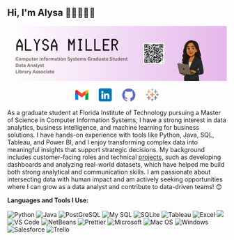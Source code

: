 ## Hi, I'm Alysa 👩🏽‍💻👋🏽
<img src= "Banner.png">
<p align="center">
  <a href="mailto:alysamill1@gmail.com"><img src="gmail.png" height=30px hspace="10"></a>     
  <a href="https://www.linkedin.com/in/alysa-miller-professional/"><img src="linkedin.png" height=30px hspace="10"></a>
  <a href="https://github.com/alysamnicole"><img src="github.png" height=30px hspace="10"></a>
  <a href="https://public.tableau.com/app/profile/alysa.miller/vizzes"><img src="svgviewer-png-output.png" height=30px hspace="10"></a>
</p>

As a graduate student at Florida Institute of Technology pursuing a Master of Science in Computer Information Systems, I have a strong interest in data analytics, business intelligence, and machine learning for business solutions. I have hands-on experience with tools like Python, Java, SQL, Tableau, and Power BI, and I enjoy transforming complex data into meaningful insights that support strategic decisions. My background includes customer-facing roles and technical [projects](https://public.tableau.com/app/profile/alysa.miller/vizzes), such as developing dashboards and analyzing real-world datasets, which have helped me build both strong analytical and communication skills. I am passionate about intersecting data with human impact and am actively seeking opportunities where I can grow as a data analyst and contribute to data-driven teams! 😊

<b>Languages and Tools I Use:</b>
<p>
  <img alt="Python" src="https://img.shields.io/badge/Python-FFD43B?style=for-the-badge&logo=python&logoColor=blue" />
  <img alt="Java" src="https://img.shields.io/badge/Java-yellow?style=for-the-badge" />
  <img alt="PostGreSQL" src="https://img.shields.io/badge/PostgreSQL-green?style=for-the-badge" />
  <img alt="My SQL" src="https://img.shields.io/badge/MySQL-005C84?style=for-the-badge&logo=mysql&logoColor=white" />
  <img alt="SQLite" src="https://img.shields.io/badge/Sqlite-003B57?style=for-the-badge&logo=sqlite&logoColor=white" />
  <img alt="Tableau" src="https://img.shields.io/badge/Tableau-E97627?style=for-the-badge&logo=Tableau&logoColor=white" />
  <img alt="Excel" src="https://img.shields.io/badge/Microsoft_Excel-217346?style=for-the-badge&logo=microsoft-excel&logoColor=white" />
  <img alt"Power BI" src="https://img.shields.io/badge/PowerBI-F2C811?style=for-the-badge&logo=Power%20BI&logoColor=white" />
  <img alt="VS Code" src="https://img.shields.io/badge/Visual_Studio_Code-0078D4?style=for-the-badge&logo=visual%20studio%20code&logoColor=white" />
  <img alt="NetBeans" src="https://img.shields.io/badge/apache%20netbeans-1B6AC6?style=for-the-badge&logo=apache%20netbeans%20IDE&logoColor=white" />
  <img alt="Prettier" src="https://img.shields.io/badge/prettier-1A2C34?style=for-the-badge&logo=prettier&logoColor=F7BA3E" />
  <img alt="Microsoft" src="https://img.shields.io/badge/Microsoft-666666?style=for-the-badge&logo=microsoft&logoColor=white" />
  <img alt="Mac OS" src="https://img.shields.io/badge/mac%20os-000000?style=for-the-badge&logo=apple&logoColor=white" />
  <img alt="Windows" src="https://img.shields.io/badge/Windows-0078D6?style=for-the-badge&logo=windows&logoColor=white" />
  <img alt="Salesforce" src="https://img.shields.io/badge/Salesforce-00A1E0?style=for-the-badge&logo=Salesforce&logoColor=white" />
  <img alt="Trello" src="https://img.shields.io/badge/Trello-0052CC?style=for-the-badge&logo=trello&logoColor=white" />
</p>

